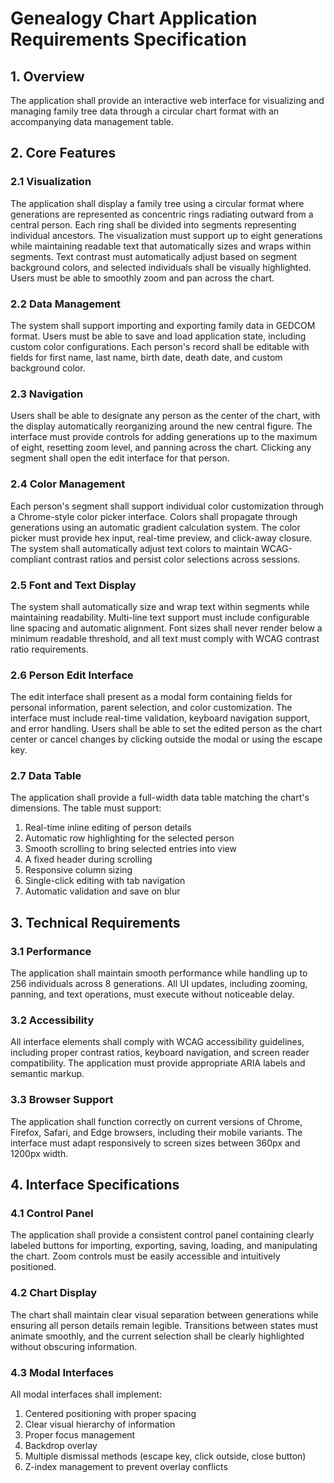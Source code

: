 # Genealogy Chart Application Requirements Specification

## 1. Overview
The application shall provide an interactive web interface for visualizing and managing family tree data through a circular chart format with an accompanying data management table.

## 2. Core Features

### 2.1 Visualization
The application shall display a family tree using a circular format where generations are represented as concentric rings radiating outward from a central person. Each ring shall be divided into segments representing individual ancestors. The visualization must support up to eight generations while maintaining readable text that automatically sizes and wraps within segments. Text contrast must automatically adjust based on segment background colors, and selected individuals shall be visually highlighted. Users must be able to smoothly zoom and pan across the chart.

### 2.2 Data Management
The system shall support importing and exporting family data in GEDCOM format. Users must be able to save and load application state, including custom color configurations. Each person's record shall be editable with fields for first name, last name, birth date, death date, and custom background color.

### 2.3 Navigation
Users shall be able to designate any person as the center of the chart, with the display automatically reorganizing around the new central figure. The interface must provide controls for adding generations up to the maximum of eight, resetting zoom level, and panning across the chart. Clicking any segment shall open the edit interface for that person.

### 2.4 Color Management
Each person's segment shall support individual color customization through a Chrome-style color picker interface. Colors shall propagate through generations using an automatic gradient calculation system. The color picker must provide hex input, real-time preview, and click-away closure. The system shall automatically adjust text colors to maintain WCAG-compliant contrast ratios and persist color selections across sessions.

### 2.5 Font and Text Display
The system shall automatically size and wrap text within segments while maintaining readability. Multi-line text support must include configurable line spacing and automatic alignment. Font sizes shall never render below a minimum readable threshold, and all text must comply with WCAG contrast ratio requirements.

### 2.6 Person Edit Interface
The edit interface shall present as a modal form containing fields for personal information, parent selection, and color customization. The interface must include real-time validation, keyboard navigation support, and error handling. Users shall be able to set the edited person as the chart center or cancel changes by clicking outside the modal or using the escape key.

### 2.7 Data Table
The application shall provide a full-width data table matching the chart's dimensions. The table must support:
1. Real-time inline editing of person details
2. Automatic row highlighting for the selected person
3. Smooth scrolling to bring selected entries into view
4. A fixed header during scrolling
5. Responsive column sizing
6. Single-click editing with tab navigation
7. Automatic validation and save on blur

## 3. Technical Requirements

### 3.1 Performance
The application shall maintain smooth performance while handling up to 256 individuals across 8 generations. All UI updates, including zooming, panning, and text operations, must execute without noticeable delay.

### 3.2 Accessibility
All interface elements shall comply with WCAG accessibility guidelines, including proper contrast ratios, keyboard navigation, and screen reader compatibility. The application must provide appropriate ARIA labels and semantic markup.

### 3.3 Browser Support
The application shall function correctly on current versions of Chrome, Firefox, Safari, and Edge browsers, including their mobile variants. The interface must adapt responsively to screen sizes between 360px and 1200px width.

## 4. Interface Specifications

### 4.1 Control Panel
The application shall provide a consistent control panel containing clearly labeled buttons for importing, exporting, saving, loading, and manipulating the chart. Zoom controls must be easily accessible and intuitively positioned.

### 4.2 Chart Display
The chart shall maintain clear visual separation between generations while ensuring all person details remain legible. Transitions between states must animate smoothly, and the current selection shall be clearly highlighted without obscuring information.

### 4.3 Modal Interfaces
All modal interfaces shall implement:
1. Centered positioning with proper spacing
2. Clear visual hierarchy of information
3. Proper focus management
4. Backdrop overlay
5. Multiple dismissal methods (escape key, click outside, close button)
6. Z-index management to prevent overlay conflicts
